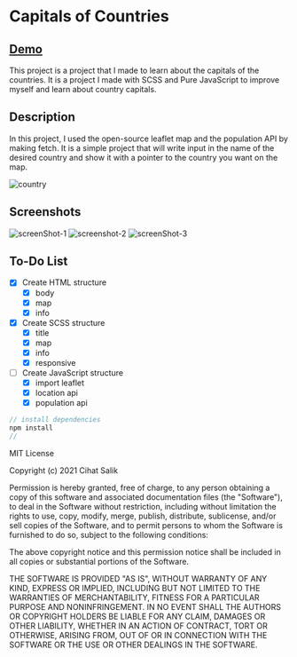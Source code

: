 # Capitals of Countries

## [Demo](https://cihatdev.github.io/capitals-of-countries/)

This project is a project that I made to learn about the capitals of the countries. It is a project I made with SCSS and Pure JavaScript to improve myself and learn about country capitals.

## Description

In this project, I used the open-source leaflet map and the population API by making fetch. It is a simple project that will write input in the name of the desired country and show it with a pointer to the country you want on the map.

![country](https://user-images.githubusercontent.com/57585087/109006995-b35bd000-76bc-11eb-94d8-44b10f424313.gif)

## Screenshots

![screenShot-1](https://user-images.githubusercontent.com/57585087/109006957-a9d26800-76bc-11eb-8adc-fbec32103b9e.png)
![screenshot-2](https://user-images.githubusercontent.com/57585087/109006984-afc84900-76bc-11eb-89e8-368173829350.png)
![screenShot-3](https://user-images.githubusercontent.com/57585087/109006991-b1920c80-76bc-11eb-9510-2028f713f9de.png)

## To-Do List

- [x] Create HTML structure
  - [x] body
  - [x] map
  - [x] info
- [x] Create SCSS structure
  - [x] title
  - [x] map
  - [x] info
  - [x] responsive
- [ ] Create JavaScript structure
  - [x] import leaflet
  - [x] location api
  - [x] population api

```javascript
// install dependencies
npm install
//
```

MIT License

Copyright (c) 2021 Cihat Salik

Permission is hereby granted, free of charge, to any person obtaining a copy
of this software and associated documentation files (the "Software"), to deal
in the Software without restriction, including without limitation the rights
to use, copy, modify, merge, publish, distribute, sublicense, and/or sell
copies of the Software, and to permit persons to whom the Software is
furnished to do so, subject to the following conditions:

The above copyright notice and this permission notice shall be included in all
copies or substantial portions of the Software.

THE SOFTWARE IS PROVIDED "AS IS", WITHOUT WARRANTY OF ANY KIND, EXPRESS OR
IMPLIED, INCLUDING BUT NOT LIMITED TO THE WARRANTIES OF MERCHANTABILITY,
FITNESS FOR A PARTICULAR PURPOSE AND NONINFRINGEMENT. IN NO EVENT SHALL THE
AUTHORS OR COPYRIGHT HOLDERS BE LIABLE FOR ANY CLAIM, DAMAGES OR OTHER
LIABILITY, WHETHER IN AN ACTION OF CONTRACT, TORT OR OTHERWISE, ARISING FROM,
OUT OF OR IN CONNECTION WITH THE SOFTWARE OR THE USE OR OTHER DEALINGS IN THE
SOFTWARE.
